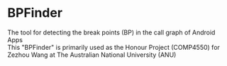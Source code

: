 # BPFinder
The tool for detecting the break points (BP) in the call graph of Android Apps <br>
This "BPFinder" is primarily used as the Honour Project (COMP4550) for Zezhou Wang at The Australian National University (ANU)<br>


